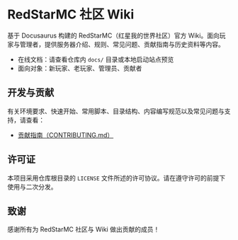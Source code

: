 # RedStarMC 社区 Wiki

基于 Docusaurus 构建的 RedStarMC（红星我的世界社区）官方 Wiki。面向玩家与管理者，提供服务器介绍、规则、常见问题、贡献指南与历史资料等内容。

- 在线文档：请查看仓库内 `docs/` 目录或本地启动站点预览
- 面向对象：新玩家、老玩家、管理员、贡献者

## 开发与贡献
有关环境要求、快速开始、常用脚本、目录结构、内容编写规范以及常见问题与支持，请查看：
- [贡献指南（CONTRIBUTING.md）](CONTRIBUTING.md)

## 许可证
本项目采用仓库根目录的 `LICENSE` 文件所述的许可协议。请在遵守许可的前提下使用与二次分发。

## 致谢
感谢所有为 RedStarMC 社区与 Wiki 做出贡献的成员！
